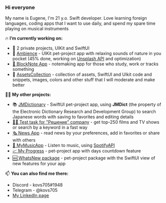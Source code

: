### Hi everyone

My name is Eugene, I'm 21 y.o. Swift developer. Love learning foreign languages, coding apps that I want to use daily, and spend my spare time playing on musical instruments

🔥 **I’m currently working on:**
 - 💊 2 private projects, UIKit and SwiftUI
 - 🌿 [Ambience](https://github.com/kovs705/Ambience) - UIKit pet-project app with relaxing sounds of nature in you pocket (45% done, working on [Unsplash API](https://unsplash.com/developers) and optimization)
 - [📓 BlockNote App](https://github.com/kovs705/BlockNote-app) - notemaking app for those who study, work or tracks something
 - 💅 [AssetsCollection](https://github.com/kovs705/AssetsCollection) - collection of assets, SwiftUI and UIkit code and snippets, images, colors and other stuff that I will moderate and make better


🙋‍♂️ **My other projects:**
 - 📚 [JMDictionary](https://github.com/kovs705/JMDictionary) - SwiftUI pet-project app, using **JMDict** (the property of the Electronic Dictionary Research and Development Group) to search Japanese words with saving to favorites and editing details
 - [🧑‍💻 Test task for "Решение" company](https://github.com/kovs705/Reshenie-Test) - get top-250 films and TV shows or search by a keyword in a fast way
 - [🗞 News App](https://github.com/kovs705/NewsToDay) - read news by your preferences, add in favorites or share with others
 - [🎵 MyMusicApp](https://github.com/anmikhailov/MyMusicApp) - Listen to music, using [SpotifyAPI](https://developer.spotify.com/documentation/web-api)
 - [📈 My Progress](https://github.com/kovs705/My-progress) - pet-project app with days countdown feature
 - [🆕 WhatsNew package](https://github.com/kovs705/WhatsNewPack) - pet-project package with the SwiftUI view of new features for your app

📫 **You can also find me there:**
 - Discord - kovs705#1948
 - Telegram - @kovs705
 - [My LinkedIn page](https://LinkedIn.com/kovs705)
